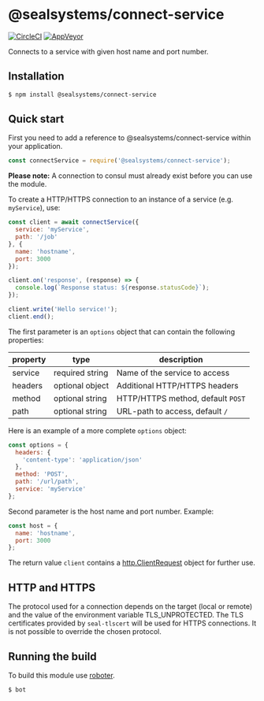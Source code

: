 # @sealsystems/connect-service

[![CircleCI](https://circleci.com/gh/sealsystems/node-connect-service.svg?style=svg)](https://circleci.com/gh/sealsystems/node-connect-service)
[![AppVeyor](https://ci.appveyor.com/api/projects/status/4s0wchxggjqtfgp3?svg=true)](https://ci.appveyor.com/project/Plossys/node-connect-service)

Connects to a service with given host name and port number.

## Installation

```bash
$ npm install @sealsystems/connect-service
```

## Quick start

First you need to add a reference to @sealsystems/connect-service within your application.

```javascript
const connectService = require('@sealsystems/connect-service');
```

**Please note:** A connection to consul must already exist before you can use the module.

To create a HTTP/HTTPS connection to an instance of a service (e.g. `myService`), use:

```javascript
const client = await connectService({
  service: 'myService',
  path: '/job'
}, {
  name: 'hostname',
  port: 3000
});

client.on('response', (response) => {
  console.log(`Response status: ${response.statusCode}`);
});

client.write('Hello service!');
client.end();
```

The first parameter is an `options` object that can contain the following properties:

| property  | type            | description                        |
|-----------|-----------------|------------------------------------|
| service   | required string | Name of the service to access      |
| headers   | optional object | Additional HTTP/HTTPS headers      |
| method    | optional string | HTTP/HTTPS method, default `POST`  |
| path      | optional string | URL-path to access, default `/`    |

Here is an example of a more complete `options` object:

```javascript
const options = {
  headers: {
    'content-type': 'application/json'
  },
  method: 'POST',
  path: '/url/path',
  service: 'myService'
};
```

Second parameter is the host name and port number. Example:

```javascript
const host = {
  name: 'hostname',
  port: 3000
};
```

The return value `client` contains a [http.ClientRequest](https://nodejs.org/api/http.html#http_class_http_clientrequest) object for further use.

## HTTP and HTTPS

The protocol used for a connection depends on the target (local or remote) and the value of the environment variable TLS_UNPROTECTED. The TLS certificates provided by `seal-tlscert` will be used for HTTPS connections. It is not possible to override the chosen protocol.

## Running the build

To build this module use [roboter](https://www.npmjs.com/package/roboter).

```bash
$ bot
```

